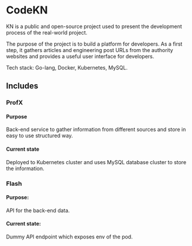 # CodeKN

KN is a public and open-source project used to present the development process of the real-world project.

The purpose of the project is to build a platform for developers. As a first step, it gathers articles and engineering post URLs from the authority websites and provides a useful user interface for developers.

Tech stack: Go-lang, Docker, Kubernetes, MySQL.

## Includes

### ProfX

#### Purpose

Back-end service to gather information from different sources and store in easy to use structured way.

#### Current state

Deployed to Kubernetes cluster and uses MySQL database cluster to store the information.

### Flash

#### Purpose:

API for the back-end data.

#### Current state:

Dummy API endpoint which exposes env of the pod.
